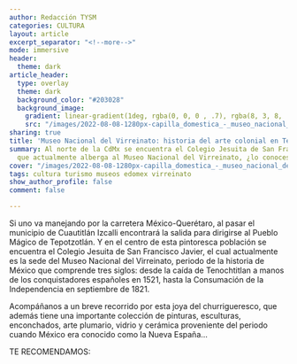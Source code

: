 ```yaml
---
author: Redacción TYSM
categories: CULTURA
layout: article
excerpt_separator: "<!--more-->"
mode: immersive
header:
  theme: dark
article_header:
  type: overlay
  theme: dark
  background_color: "#203028"
  background_image:
    gradient: linear-gradient(1deg, rgba(0, 0, 0 , .7), rgba(8, 3, 8, .9))
    src: "/images/2022-08-08-1280px-capilla_domestica_-_museo_nacional_del_virreinato_-_tepotzotlan_-_mexico_-_01.jpeg"
sharing: true
title: 'Museo Nacional del Virreinato: historia del arte colonial en Tepotzotlán'
summary: Al norte de la CdMx se encuentra el Colegio Jesuita de San Francisco Javier,
  que actualmente alberga al Museo Nacional del Virreinato, ¿lo conoces?
cover: "/images/2022-08-08-1280px-capilla_domestica_-_museo_nacional_del_virreinato_-_tepotzotlan_-_mexico_-_01.jpeg"
tags: cultura turismo museos edomex virreinato
show_author_profile: false
comment: false

---
```

Si uno va manejando por la carretera México-Querétaro, al pasar el municipio de Cuautitlán Izcalli encontrará la salida para dirigirse al Pueblo Mágico de Tepotzotlán. Y en el centro de esta pintoresca población se encuentra el Colegio Jesuita de San Francisco Javier, el cual actualmente es la sede del Museo Nacional del Virreinato, periodo de la historia de México que comprende tres siglos: desde la caída de Tenochtitlan a manos de los conquistadores españoles en 1521, hasta la Consumación de la Independencia en septiembre de 1821.

Acompáñanos a un breve recorrido por esta joya del churrigueresco, que además tiene una importante colección de pinturas, esculturas, enconchados, arte plumario, vidrio y cerámica proveniente del periodo cuando México era conocido como la Nueva España…

TE RECOMENDAMOS:
